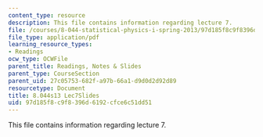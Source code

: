 ```yaml
---
content_type: resource
description: This file contains information regarding lecture 7.
file: /courses/8-044-statistical-physics-i-spring-2013/97d185f8c9f8396d6192cfce6c51dd51_MIT8_044S13_L7.pdf
file_type: application/pdf
learning_resource_types:
- Readings
ocw_type: OCWFile
parent_title: Readings, Notes & Slides
parent_type: CourseSection
parent_uid: 27c05753-682f-a97b-66a1-d9d0d2d92d89
resourcetype: Document
title: 8.044s13 Lec7Slides
uid: 97d185f8-c9f8-396d-6192-cfce6c51dd51
---
```

This file contains information regarding lecture 7.

